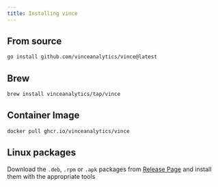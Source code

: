 ```yaml
---
title: Installing vince
---
```


## From source

```bash
go install github.com/vinceanalytics/vince@latest
```

## Brew

```bash
brew install vinceanalytics/tap/vince
```


## Container Image


```bash
docker pull ghcr.io/vinceanalytics/vince
```





## Linux packages

Download the `.deb`, `.rpm` or `.apk` packages from [Release Page]() and install
them with the appropriate tools





